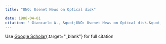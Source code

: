 ```yaml
---
title: "UNO: Usenet News on Optical disk"

date: 1988-04-01
citation: ' Giancarlo A., &quot;UNO: Usenet News on Optical disk.&quot;, 1988.'
---
```

Use [Google Scholar](https://scholar.google.com/scholar?q=UNO:+Usenet+News+on+Optical+disk){:target="_blank"} for full citation